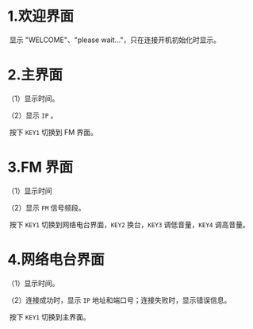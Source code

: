 # 1.欢迎界面

​	显示 "WELCOME"、"please wait..."，只在连接开机初始化时显示。

# 2.主界面

（1）显示时间。

（2）显示 `IP` 。

​	按下 `KEY1` 切换到 FM 界面。

# 3.FM 界面

（1）显示时间

（2）显示 `FM` 信号频段。

​	按下 `KEY1` 切换到网络电台界面，`KEY2` 换台，`KEY3` 调低音量，`KEY4` 调高音量。

# 4.网络电台界面

（1）显示时间。

（2）连接成功时，显示 `IP` 地址和端口号；连接失败时，显示错误信息。

​	按下 `KEY1` 切换到主界面。











